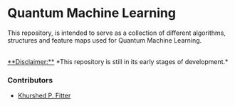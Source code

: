 # Quantum Machine Learning

This repository, is intended to serve as a collection of different algorithms, structures and feature maps used for Quantum Machine Learning.

<br>
<u>**Disclaimer:**</u> *This repository is still in its early stages of development.*

### Contributors
* [Khurshed P. Fitter](https://github.com/GlazeDonuts)
